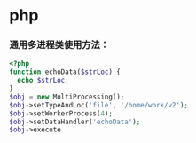 # php
### 通用多进程类使用方法：    
```php    
<?php
function echoData($strLoc) {
  echo $strLoc;
}
$obj = new MultiProcessing();
$obj->setTypeAndLoc('file', '/home/work/v2');
$obj->setWorkerProcess(4);
$obj->setDataHandler('echoData');
$obj->execute
```
